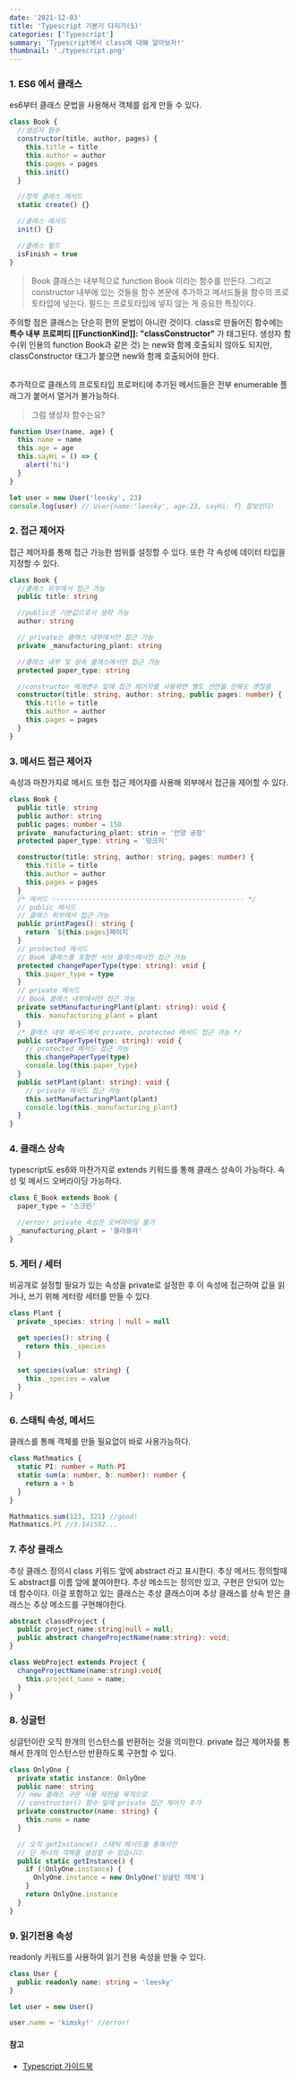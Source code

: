 ```yaml
---
date: '2021-12-03'
title: 'Typescript 기본기 다지기(5)'
categories: ['Typescript']
summary: 'Typescript에서 class에 대해 알아보자!'
thumbnail: './typescript.png'
---
```


### 1. ES6 에서 클래스

es6부터 클래스 문법을 사용해서 객체를 쉽게 만들 수 있다.

```js
class Book {
  //생성자 함수
  constructor(title, author, pages) {
    this.title = title
    this.author = author
    this.pages = pages
    this.init()
  }

  //정적 클래스 메서드
  static create() {}

  //클래스 메서드
  init() {}

  //클래스 필드
  isFinish = true
}
```

> Book 클래스는 내부적으로 function Book 이라는 함수를 만든다.
> 그리고 constructor 내부에 있는 것들을 함수 본문에 추가하고
> 메서드들을 함수의 프로토타입에 넣는다.
> 필드는 프로토타입에 넣지 않는 게 중요한 특징이다.

주의할 점은 클래스는 단순히 편의 문법이 아니란 것이다.
class로 만들어진 함수에는 **특수 내부 프로퍼티 [[FunctionKind]]: "classConstructor"** 가 태그된다. 생성자 함수(위 인용의 function Book과 같은 것)
는 new와 함께 호출되지 않아도 되지만, classConstructor 태그가 붙으면 new와
함께 호출되어야 한다.
<br><br>

추가적으로 클래스의 프로토타입 프로퍼티에 추가된 메서드들은 전부 enumerable 플래그가 붙어서 열거가 불가능하다.

> 그럼 생성자 함수는요?

```js
function User(name, age) {
  this.name = name
  this.age = age
  this.sayHi = () => {
    alert('hi')
  }
}

let user = new User('leesky', 23)
console.log(user) // User{name:'leesky', age:23, sayHi: f} 잘보인다!
```

### 2. 접근 제어자

접근 제어자를 통해 접근 가능한 범위를 설정할 수 있다.
또한 각 속성에 데이터 타입을 지정할 수 있다.

```ts
class Book {
  //클래스 외부에서 접근 가능
  public title: string

  //public은 기본값으로서 생략 가능
  author: string

  // private는 클래스 내부에서만 접근 가능
  private _manufacturing_plant: string

  //클래스 내부 및 상속 클래스에서만 접근 가능
  protected paper_type: string

  //constructor 매개변수 앞에 접근 제어자를 사용하면 별도 선언을 안해도 괜찮음
  constructor(title: string, author: string, public pages: number) {
    this.title = title
    this.author = author
    this.pages = pages
  }
}
```

### 3. 메서드 접근 제어자

속성과 마찬가지로 메서드 또한 접근 제어자를 사용해 외부에서 접근을 제어할 수 있다.

```ts
class Book {
  public title: string
  public author: string
  public pages: number = 150
  private _manufacturing_plant: strin = '안양 공장'
  protected paper_type: string = '밍크지'

  constructor(title: string, author: string, pages: number) {
    this.title = title
    this.author = author
    this.pages = pages
  }
  /* 메서드 ------------------------------------------------ */
  // public 메서드
  // 클래스 외부에서 접근 가능
  public printPages(): string {
    return `${this.pages}페이지`
  }
  // protected 메서드
  // Book 클래스를 포함한 서브 클래스에서만 접근 가능
  protected changePaperType(type: string): void {
    this.paper_type = type
  }
  // private 메서드
  // Book 클래스 내부에서만 접근 가능
  private setManufacturingPlant(plant: string): void {
    this._manufacturing_plant = plant
  }
  /* 클래스 내부 메서드에서 private, protected 메서드 접근 가능 */
  public setPaperType(type: string): void {
    // protected 메서드 접근 가능
    this.changePaperType(type)
    console.log(this.paper_type)
  }
  public setPlant(plant: string): void {
    // private 메서드 접근 가능
    this.setManufacturingPlant(plant)
    console.log(this._manufacturing_plant)
  }
}
```

### 4. 클래스 상속

typescript도 es6와 마찬가지로 extends 키워드를 통해 클래스 상속이 가능하다. 속성 및 메서드 오버라이딩 가능하다.

```ts
class E_Book extends Book {
  paper_type = '스크린'

  //error! private 속성은 오버라이딩 불가
  _manufacturing_plant = '블라블라'
}
```

### 5. 게터 / 세터

비공개로 설정할 필요가 있는 속성을 private로 설정한 후 이 속성에 접근하여 값을
읽거나, 쓰기 위해 게터랑 세터를 만들 수 있다.

```ts
class Plant {
  private _species: string | null = null

  get species(): string {
    return this._species
  }

  set species(value: string) {
    this._species = value
  }
}
```

### 6. 스태틱 속성, 메서드

클래스를 통해 객체를 만들 필요없이 바로 사용가능하다.

```ts
class Mathmatics {
  static PI: number = Math.PI
  static sum(a: number, b: number): number {
    return a + b
  }
}

Mathmatics.sum(123, 321) //good!
Mathmatics.PI //3.141592...
```

### 7. 추상 클래스

추상 클래스 정의시 class 키워드 앞에 abstract 라고 표시한다.
추상 메서드 정의할때도 abstract를 이름 앞에 붙여야한다. 추상 메소드는
정의만 있고, 구현은 안되어 있는데 함수이다. 이걸 포함하고 있는 클래스는
추상 클래스이며 추상 클래스를 상속 받은 클래스는 추상 메소드를 구현해야한다.

```ts
abstract classdProject {
  public project_name:string|null = null;
  public abstract changeProjectName(name:string): void;
}

class WebProject extends Project {
  changeProjectName(name:string):void{
    this.project_name = name;
  }
}
```

### 8. 싱글턴

싱글턴이란 오직 한개의 인스턴스를 반환하는 것을 의미한다.
private 접근 제어자를 통해서 한개의 인스턴스만 반환하도록 구현할 수 있다.

```ts
class OnlyOne {
  private static instance: OnlyOne
  public name: string
  // new 클래스 구문 사용 제한을 목적으로
  // constructor() 함수 앞에 private 접근 제어자 추가
  private constructor(name: string) {
    this.name = name
  }

  // 오직 getInstance() 스태틱 메서드를 통해서만
  // 단 하나의 객체를 생성할 수 있습니다.
  public static getInstance() {
    if (!OnlyOne.instance) {
      OnlyOne.instance = new OnlyOne('싱글턴 객체')
    }
    return OnlyOne.instance
  }
}
```

### 9. 읽기전용 속성

readonly 키워드를 사용하여 읽기 전용 속성을 만들 수 있다.

```ts
class User {
  public readonly name: string = 'leesky'
}

let user = new User()

user.name = 'kimsky!' //error!
```

#### 참고

- [Typescript 가이드북](https://yamoo9.gitbook.io/typescript/)
